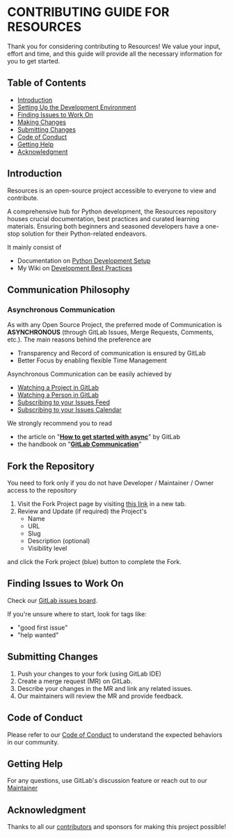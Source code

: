 # CONTRIBUTING GUIDE FOR RESOURCES

Thank you for considering contributing to Resources! We value your input, effort and time, and this guide will provide all the necessary information for you to get started.

## Table of Contents

- [Introduction](#introduction)
- [Setting Up the Development Environment](#setting-up-the-development-environment)
- [Finding Issues to Work On](#finding-issues-to-work-on)
- [Making Changes](#making-changes)
- [Submitting Changes](#submitting-changes)
- [Code of Conduct](#code-of-conduct)
- [Getting Help](#getting-help)
- [Acknowledgment](#acknowledgment)

## Introduction

Resources is an open-source project accessible to everyone to view and contribute.

A comprehensive hub for Python development, the Resources repository houses crucial documentation, best practices and curated learning materials. Ensuring both beginners and seasoned developers have a one-stop solution for their Python-related endeavors.

It mainly consist of 

- Documentation on [Python Development Setup](docs)
- My Wiki on [Development Best Practices](https://gitlab.com/engineered-in/resources/-/wikis/home)


## Communication Philosophy

### Asynchronous Communication

As with any Open Source Project, the preferred mode of Communication is **ASYNCHRONOUS** (through GitLab Issues, Merge Requests, Comments, etc.).  The main reasons behind the preference are

- Transparency and Record of communication is ensured by GitLab
- Better Focus by enabling flexible Time Management

Asynchronous Communication can be easily achieved by

- [Watching a Project in GitLab](https://gitlab.com/engineered-in/resources/-/wikis/home/Watching-a-Project-in-GitLab)
- [Watching a Person in GitLab](https://gitlab.com/engineered-in/resources/-/wikis/home/Watching-a-Person-in-GitLab)
- [Subscribing to your Issues Feed](https://gitlab.com/engineered-in/resources/-/wikis/home/Subscribing-to-your-Issues-Feed)
- [Subscribing to your Issues Calendar](https://gitlab.com/engineered-in/resources/-/wikis/home/Subscribing-to-your-Issues-Calendar)

We strongly recommend you to read

- the article on "**[How to get started with async](https://about.gitlab.com/company/culture/all-remote/asynchronous/)**" by GitLab
- the handbook on "**[GitLab Communication](https://handbook.gitlab.com/handbook/communication/)**"

## Fork the Repository

You need to fork only if you do not have Developer / Maintainer / Owner access to the repository

1. Visit the Fork Project page by visiting [this link](https://gitlab.com/engineered-in/resources/-/forks/new) in a new tab.
2. Review and Update (if required) the Project's
    - Name
    - URL
    - Slug
    - Description (optional)
    - Visibility level

and click the Fork project (blue) button to complete the Fork.


## Finding Issues to Work On

Check our [GitLab issues board](https://gitlab.com/engineered-in/resources/-/boards/).

If you're unsure where to start, look for tags like:

- "good first issue"
- "help wanted"

## Submitting Changes

1. Push your changes to your fork (using GitLab IDE)
2. Create a merge request (MR) on GitLab.
3. Describe your changes in the MR and link any related issues.
4. Our maintainers will review the MR and provide feedback.

## Code of Conduct

Please refer to our [Code of Conduct](CODE_OF_CONDUCT.md) to understand the expected behaviors in our community.

## Getting Help

For any questions, use GitLab's discussion feature or reach out to our [Maintainer](mailto:priya+resources@engineered.co.in?subject=Getting%20Help%20for%20Resources%20repository&body=Hi%20Priya,%0A)

## Acknowledgment

Thanks to all our [contributors](https://gitlab.com/engineered-in/resources/-/graphs/main) and sponsors for making this project possible!
